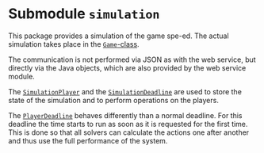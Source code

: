# Submodule `simulation`

This package provides a simulation of the game spe-ed.
The actual simulation takes place in the [`Game`-class](src/main/java/simulation/Game.java).

The communication is not performed via JSON as with the web service, but directly via the Java objects, which are also provided by the web service module.

The [`SimulationPlayer`](src/main/java/simulation/SimulationPlayer.java) and the [`SimulationDeadline`](src/main/java/simulation/SimulationDeadline.java) are used to store the state of the simulation and to perform operations on the players.

The [`PlayerDeadline`](src/main/java/simulation/PlayerDeadline.java) behaves differently than a normal deadline. For this deadline the time starts to run as soon as it is requested for the first time. This is done so that all solvers can calculate the actions one after another and thus use the full performance of the system.
